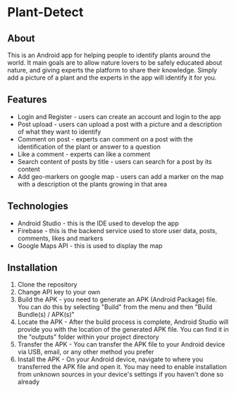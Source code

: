 # Plant-Detect
## About
This is an Android app for helping people to identify plants around the world.
It main goals are to allow nature lovers to be safely educated about nature, and giving experts the platform to share their knowledge.
Simply add a picture of a plant and the experts in the app will identify it for you.
## Features
* Login and Register - users can create an account and login to the app
* Post upload - users can upload a post with a picture and a description of what they want to identify
* Comment on post - experts can comment on a post with the identification of the plant or answer to a question
* Like a comment - experts can like a comment
* Search content of posts by title - users can search for a post by its content
* Add geo-markers on google map - users can add a marker on the map with a description ot the plants growing in that area
## Technologies
* Android Studio - this is the IDE used to develop the app
* Firebase - this is the backend service used to store user data, posts, comments, likes and markers
* Google Maps API - this is used to display the map
## Installation
1. Clone the repository
2. Change API key to your own 
3. Build the APK - you need to generate an APK (Android Package) file. You can do this by selecting "Build" from the menu and then "Build Bundle(s) / APK(s)"
4. Locate the APK - After the build process is complete, Android Studio will provide you with the location of the generated APK file. You can find it in the "outputs" folder within your project directory
5. Transfer the APK - You can transfer the APK file to your Android device via USB, email, or any other method you prefer
6. Install the APK - On your Android device, navigate to where you transferred the APK file and open it. You may need to enable installation from unknown sources in your device's settings if you haven't done so already



